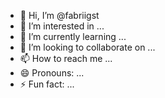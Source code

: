 - 👋 Hi, I’m @fabriigst
- 👀 I’m interested in ...
- 🌱 I’m currently learning ...
- 💞️ I’m looking to collaborate on ...
- 📫 How to reach me ...
- 😄 Pronouns: ...
- ⚡ Fun fact: ...

<!---
fabriigst/fabriigst is a ✨ special ✨ repository because its `README.md` (this file) appears on your GitHub profile.
You can click the Preview link to take a look at your changes.
--->
